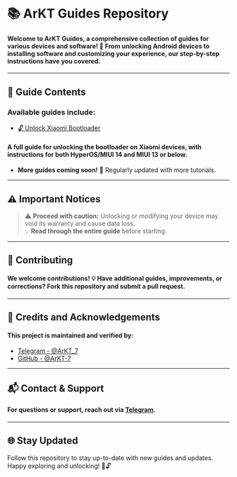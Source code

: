 # 📚 ArKT Guides Repository

#### Welcome to **ArKT Guides**, a comprehensive collection of guides for various devices and software! 🎉 From unlocking Android devices to installing software and customizing your experience, our step-by-step instructions have you covered.

---

## 📖 Guide Contents

### Available guides include:

- [🔓 Unlock Xiaomi Bootloader](https://github.com/ArKT-7/ArKT-Guides/blob/main/Xiaomi-unlock-bootloader-en.md)  
#### A full guide for unlocking the bootloader on Xiaomi devices, with instructions for both HyperOS/MIUI 14 and MIUI 13 or below.

- **More guides coming soon!** 🚀 Regularly updated with more tutorials.

---

## ⚠️ Important Notices

> ⚠️ **Proceed with caution:** Unlocking or modifying your device may void its warranty and cause data loss.  
> 💡 **Read through the entire guide** before starting.

---

## 🤝 Contributing

#### We welcome contributions! 💡 Have additional guides, improvements, or corrections? Fork this repository and submit a pull request.

---

## 🙏 Credits and Acknowledgements

#### This project is maintained and verified by:

- [Telegram - @ArKT_7](https://t.me/ArKT_7)
- [GitHub - @ArKT-7](https://github.com/ArKT-7)

---

## 📬 Contact & Support

#### For questions or support, reach out via [Telegram](https://t.me/ArKT_7).

---

## 🌐 Stay Updated

Follow this repository to stay up-to-date with new guides and updates.  
Happy exploring and unlocking! 🎉🔓
